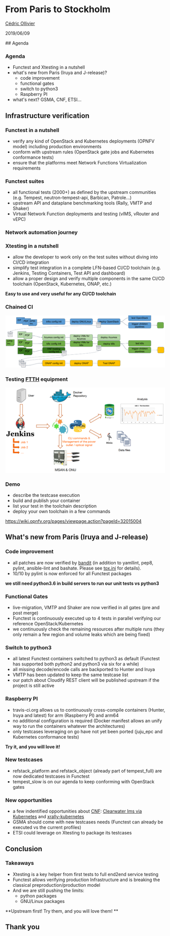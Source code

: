 # From Paris to Stockholm

[Cédric Ollivier](mailto:cedric.ollivier@orange.com)

2019/06/09



## Agenda


### Agenda

- Functest and Xtesting in a nutshell
- what's new from Paris (Iruya and J-release)?
  - code improvement
  - functional gates
  - switch to python3
  - Raspberry PI
- what's next? GSMA, CNF, ETSI...



## Infrastructure verification


### Functest in a nutshell

- verify any kind of OpenStack and Kubernetes deployments (OPNFV model)
  including production environments
- conform with upstream rules (OpenStack gate jobs and Kubernetes conformance
  tests)
- ensure that the platforms meet Network Functions Virtualization requirements


### Functest suites

- all functional tests (2000+) as defined by the upstream communities
  (e.g. Tempest, neutron-tempest-api, Barbican, Patrole...)
- upstream API and dataplane benchmarking tools (Rally, VMTP and Shaker)
- Virtual Network Function deployments and testing (vIMS, vRouter and vEPC)



### Network automation journey


### Xtesting in a nutshell

- allow the developer to work only on the test suites without diving into
  CI/CD integration
- simplify test integration in a complete LFN-based CI/CD toolchain (e.g.
  Jenkins, Testing Containers, Test API and dashboard)
- allow a proper design and verify multiple components in the same CI/CD
  toolchain (OpenStack, Kubernetes, ONAP, etc.)

**Easy to use and very useful for any CI/CD toolchain**


### Chained CI

![OPNFV](chainedci.png)
<!-- .element: style="border: 0" -->


### Testing [FTTH](https://en.wikipedia.org/wiki/Fiber_to_the_x) equipment

![OPNFV](ftth.png)
<!-- .element: style="border: 0; width: 90%" -->


### Demo

- describe the testcase execution
- build and publish your container
- list your test in the toolchain description
- deploy your own toolchain in a few commands

https://wiki.opnfv.org/pages/viewpage.action?pageId=32015004



## What's new from Paris (Iruya and J-release)


### Code improvement

- all patches are now verified by [bandit](https://github.com/PyCQA/bandit) (in
  addition to yamllint, pep8, pylint, ansible-lint and bashate. Please see
  [tox.ini](https://git.opnfv.org/functest/tree/tox.ini) for details).
- 10/10 by pylint is now enforced for all
  Functest packages

**we still need python3.6 in build servers to run our unit tests vs python3**


### Functional Gates

- live-migration, VMTP and Shaker are now verified in all gates (pre and post
  merge)
- Functest is continuously executed up to 4 tests in parallel verifying our
  reference OpenStack/Kubernetes
- we continuously check the remaining resources after multiple runs (they only
  remain a few region and volume leaks which are being fixed)


### Switch to python3

- all latest Functest containers switched to python3 as default (Functest has
  supported both python2 and python3 via six for a while)
- all missing decode/encode calls are backported to Hunter and Iruya
- VMTP has been updated to keep the same testcase list
- our patch about Cloudify REST client will be published upstream if the
  project is still active


### Raspberry PI

- travis-ci.org allows us to continuously cross-compile containers (Hunter,
  Iruya and latest) for arm (Raspberry PI) and arm64
- no additional configuration is required (Docker manifest allows an unify way
  to run the containers whatever the architectures)
- only testcases leveraging on go have not yet been ported (juju_epc and
  Kubernetes conformance tests)

**Try it, and you will love it!**


### New testcases

- refstack_platform and refstack_object (already part of tempest_full) are now
  dedicated testcases in Functest
- tempest_slow is on our agenda to keep conforming with OpenStack gates


### New opportunities

- a few indentified opportunities about
[CNF](https://www.cncf.io/announcement/2019/02/25/cncf-launches-cloud-native-network-functions-cnf-testbed/):
[Clearwater Ims via Kubernetes](https://github.com/Metaswitch/clearwater-docker/)
and [xrally-kubernetes](https://github.com/xrally/xrally-kubernetes)
- GSMA should come with new testcases needs (Functest can already be executed
  vs the current profiles)
- ETSI could leverage on Xtesting to package its testcases



## Conclusion


### Takeaways

- Xtesting is a key helper from first tests to full end2end service testing
- Functest allows verifying production Infrastructure and is breaking the
  classical preproduction/production model
- And we are still pushing the limits:
  - python packages
  - GNU/Linux packages

**Upstream first! Try them, and you will love them! **



## Thank you
